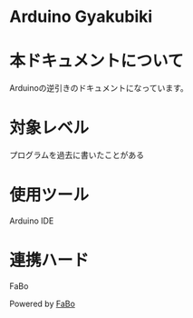 # Arduino Gyakubiki

# 本ドキュメントについて

Arduinoの逆引きのドキュメントになっています。

# 対象レベル

プログラムを過去に書いたことがある

# 使用ツール

Arduino IDE

# 連携ハード

FaBo

Powered by [FaBo](http://www.fabo.io)